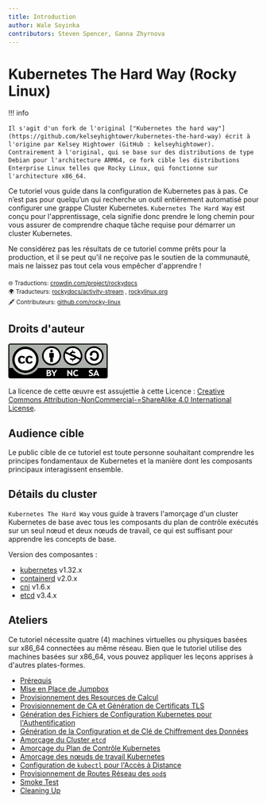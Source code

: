```yaml
---
title: Introduction
author: Wale Soyinka
contributors: Steven Spencer, Ganna Zhyrnova
---
```


# Kubernetes The Hard Way (Rocky Linux)

!!! info

    Il s'agit d'un fork de l'original ["Kubernetes the hard way"](https://github.com/kelseyhightower/kubernetes-the-hard-way) écrit à l'origine par Kelsey Hightower (GitHub : kelseyhightower). Contrairement à l'original, qui se base sur des distributions de type Debian pour l'architecture ARM64, ce fork cible les distributions Enterprise Linux telles que Rocky Linux, qui fonctionne sur l'architecture x86_64.

Ce tutoriel vous guide dans la configuration de Kubernetes pas à pas. Ce n’est pas pour quelqu’un qui recherche un outil entièrement automatisé pour configurer une grappe Cluster Kubernetes. `Kubernetes The Hard Way` est conçu pour l'apprentissage, cela signifie donc prendre le long chemin pour vous assurer de comprendre chaque tâche requise pour démarrer un cluster Kubernetes.

Ne considérez pas les résultats de ce tutoriel comme prêts pour la production, et il se peut qu'il ne reçoive pas le soutien de la communauté, mais ne laissez pas tout cela vous empêcher d'apprendre !<small>
<br/><br/>
🌐 Traductions: 
<a href="https://crowdin.com/project/rockydocs/fr">crowdin.com/project/rockydocs</a>
<br/>
🌍 Traducteurs:
<a href="https://crowdin.com/project/rockydocs/activity-stream">rockydocs/activity-stream</a>
, <a href="https://crowdin.com/project/rockylinuxorg/activity-stream">rockylinux.org</a>
<br/>
🖋 Contributeurs:
<a href="https://github.com/rocky-linux/documentation?tab=readme-ov-file#mattermost">github.com/rocky-linux</a>
</small>

## Droits d'auteur

![Creative Commons License](images/cc_by_sa.png)

La licence de cette œuvre est assujettie à cette Licence : [Creative Commons Attribution-NonCommercial-=ShareAlike 4.0 International License](http://creativecommons.org/licenses/by-nc-sa/4.0/).

## Audience cible

Le public cible de ce tutoriel est toute personne souhaitant comprendre les principes fondamentaux de Kubernetes et la manière dont les composants principaux interagissent ensemble.

## Détails du cluster

`Kubernetes The Hard Way` vous guide à travers l'amorçage d'un cluster Kubernetes de base avec tous les composants du plan de contrôle exécutés sur un seul nœud et deux nœuds de travail, ce qui est suffisant pour apprendre les concepts de base.

Version des composantes :

- [kubernetes](https://github.com/kubernetes/kubernetes) v1.32.x
- [containerd](https://github.com/containerd/containerd) v2.0.x
- [cni](https://github.com/containernetworking/cni) v1.6.x
- [etcd](https://github.com/etcd-io/etcd) v3.4.x

## Ateliers

Ce tutoriel nécessite quatre (4) machines virtuelles ou physiques basées sur x86_64 connectées au même réseau. Bien que le tutoriel utilise des machines basées sur x86_64, vous pouvez appliquer les leçons apprises à d'autres plates-formes.

- [Prérequis](lab1-prerequisites.md)
- [Mise en Place de Jumpbox](lab2-jumpbox.md)
- [Provisionnement des Resources de Calcul](lab3-compute-resources.md)
- [Provisionnement de CA et Génération de Certificats TLS](lab4-certificate-authority.md)
- [Génération des Fichiers de Configuration Kubernetes pour l'Authentification](lab5-kubernetes-configuration-files.md)
- [Génération de la Configuration et de Clé de Chiffrement des Données](lab6-data-encryption-keys.md)
- [Amorçage du Cluster `etcd`](lab7-bootstrapping-etcd.md)
- [Amorçage du Plan de Contrôle Kubernetes](lab8-bootstrapping-kubernetes-controllers.md)
- [Amorçage des nœuds de travail Kubernetes](lab9-bootstrapping-kubernetes-workers.md)
- [Configuration de `kubectl` pour l'Accès à Distance](lab10-configuring-kubectl.md)
- [Provisionnement de Routes Réseau des `pod`s](lab11-pod-network-routes.md)
- [Smoke Test](lab12-smoke-test.md)
- [Cleaning Up](lab13-cleanup.md)
